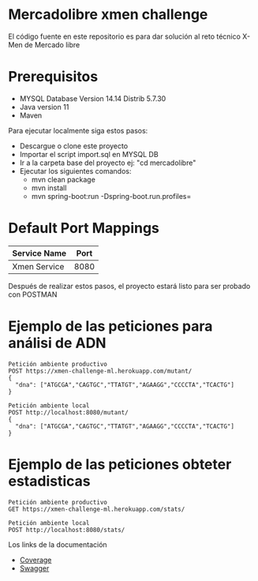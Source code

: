 # Mercadolibre xmen challenge


El código fuente en este repositorio es para dar solución al reto técnico X-Men de Mercado libre

# Prerequisitos
 - MYSQL Database Version 14.14 Distrib 5.7.30
 - Java version 11
 - Maven


Para ejecutar localmente siga estos pasos:

* Descargue o clone este proyecto 
* Importar el script import.sql en MYSQL DB
* Ir a la carpeta base del proyecto ej: "cd mercadolibre"
* Ejecutar los siguientes comandos: 
    - mvn clean package
    - mvn install
    - mvn spring-boot:run -Dspring-boot.run.profiles=

# Default Port Mappings
| Service Name | Port | 
| --------| -----|
| Xmen Service | 8080 |

Después de realizar estos pasos, el proyecto estará listo para ser probado con POSTMAN


# Ejemplo de las peticiones para análisi de ADN
    
    Petición ambiente productivo
    POST https://xmen-challenge-ml.herokuapp.com/mutant/        
    {
      "dna": ["ATGCGA","CAGTGC","TTATGT","AGAAGG","CCCCTA","TCACTG"]
    }

    Petición ambiente local
    POST http://localhost:8080/mutant/        
    {
      "dna": ["ATGCGA","CAGTGC","TTATGT","AGAAGG","CCCCTA","TCACTG"]
    }


# Ejemplo de las peticiones obteter estadisticas

    Petición ambiente productivo
    GET https://xmen-challenge-ml.herokuapp.com/stats/        

    Petición ambiente local
    POST http://localhost:8080/stats/     


Los links de la documentación 
* [Coverage](https://xmen-challenge-ml.herokuapp.com/coverage/index.html)
* [Swagger](https://xmen-challenge-ml.herokuapp.com/swagger-ui/)




 
